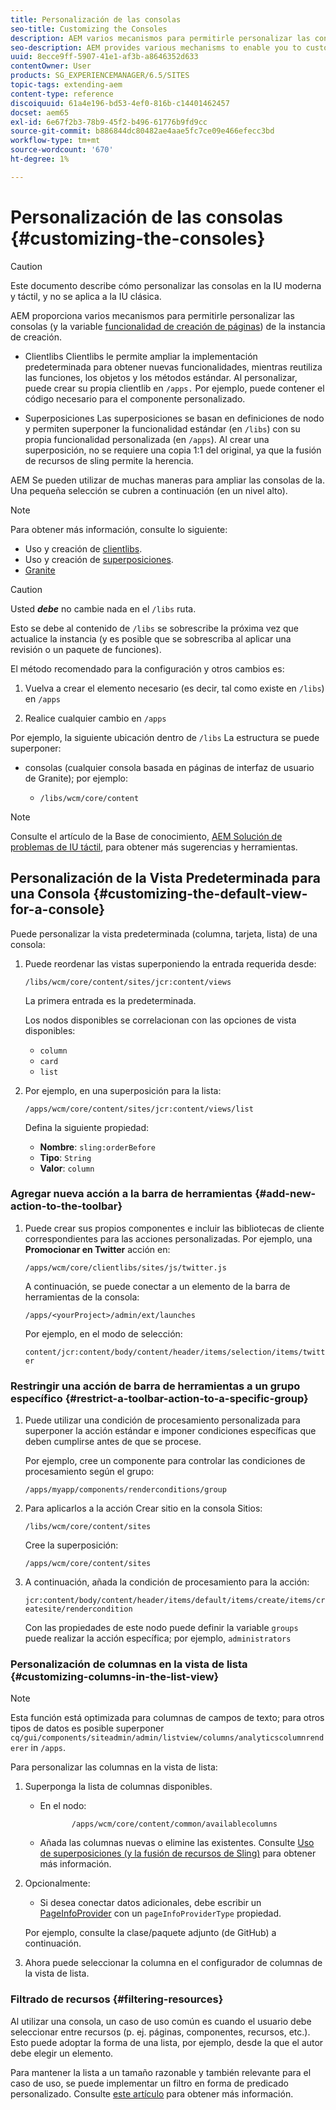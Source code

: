 ```yaml
---
title: Personalización de las consolas
seo-title: Customizing the Consoles
description: AEM varios mecanismos para permitirle personalizar las consolas de su instancia de creación
seo-description: AEM provides various mechanisms to enable you to customize the consoles of your authoring instance
uuid: 8ecce9ff-5907-41e1-af3b-a8646352d633
contentOwner: User
products: SG_EXPERIENCEMANAGER/6.5/SITES
topic-tags: extending-aem
content-type: reference
discoiquuid: 61a4e196-bd53-4ef0-816b-c14401462457
docset: aem65
exl-id: 6e67f2b3-78b9-45f2-b496-61776b9fd9cc
source-git-commit: b886844dc80482ae4aae5fc7ce09e466efecc3bd
workflow-type: tm+mt
source-wordcount: '670'
ht-degree: 1%

---
```


# Personalización de las consolas {#customizing-the-consoles}

>[!CAUTION]
>
>Este documento describe cómo personalizar las consolas en la IU moderna y táctil, y no se aplica a la IU clásica.

AEM proporciona varios mecanismos para permitirle personalizar las consolas (y la variable [funcionalidad de creación de páginas](/help/sites-developing/customizing-page-authoring-touch.md)) de la instancia de creación.

* Clientlibs Clientlibs le permite ampliar la implementación predeterminada para obtener nuevas funcionalidades, mientras reutiliza las funciones, los objetos y los métodos estándar. Al personalizar, puede crear su propia clientlib en `/apps.` Por ejemplo, puede contener el código necesario para el componente personalizado.

* Superposiciones Las superposiciones se basan en definiciones de nodo y permiten superponer la funcionalidad estándar (en `/libs`) con su propia funcionalidad personalizada (en `/apps`). Al crear una superposición, no se requiere una copia 1:1 del original, ya que la fusión de recursos de sling permite la herencia.

AEM Se pueden utilizar de muchas maneras para ampliar las consolas de la. Una pequeña selección se cubren a continuación (en un nivel alto).

>[!NOTE]
>
>Para obtener más información, consulte lo siguiente:
>
>* Uso y creación de [clientlibs](/help/sites-developing/clientlibs.md).
>* Uso y creación de [superposiciones](/help/sites-developing/overlays.md).
>* [Granite](https://helpx.adobe.com/experience-manager/6-5/sites/developing/using/reference-materials/granite-ui/api/index.html)
>



>[!CAUTION]
>
>Usted ***debe*** no cambie nada en el `/libs` ruta.
>
>Esto se debe al contenido de `/libs` se sobrescribe la próxima vez que actualice la instancia (y es posible que se sobrescriba al aplicar una revisión o un paquete de funciones).
>
>El método recomendado para la configuración y otros cambios es:
>
>1. Vuelva a crear el elemento necesario (es decir, tal como existe en `/libs`) en `/apps`
>
>1. Realice cualquier cambio en `/apps`

>


Por ejemplo, la siguiente ubicación dentro de `/libs` La estructura se puede superponer:

* consolas (cualquier consola basada en páginas de interfaz de usuario de Granite); por ejemplo:

   * `/libs/wcm/core/content`

>[!NOTE]
>
>Consulte el artículo de la Base de conocimiento, [AEM Solución de problemas de IU táctil](https://helpx.adobe.com/experience-manager/kb/troubleshooting-aem-touchui-issues.html), para obtener más sugerencias y herramientas.

## Personalización de la Vista Predeterminada para una Consola {#customizing-the-default-view-for-a-console}

Puede personalizar la vista predeterminada (columna, tarjeta, lista) de una consola:

1. Puede reordenar las vistas superponiendo la entrada requerida desde:

   `/libs/wcm/core/content/sites/jcr:content/views`

   La primera entrada es la predeterminada.

   Los nodos disponibles se correlacionan con las opciones de vista disponibles:

   * `column`
   * `card`
   * `list`

1. Por ejemplo, en una superposición para la lista:

   `/apps/wcm/core/content/sites/jcr:content/views/list`

   Defina la siguiente propiedad:

   * **Nombre**: `sling:orderBefore`
   * **Tipo**: `String`
   * **Valor**: `column`

### Agregar nueva acción a la barra de herramientas {#add-new-action-to-the-toolbar}

1. Puede crear sus propios componentes e incluir las bibliotecas de cliente correspondientes para las acciones personalizadas. Por ejemplo, una **Promocionar en Twitter** acción en:

   `/apps/wcm/core/clientlibs/sites/js/twitter.js`

   A continuación, se puede conectar a un elemento de la barra de herramientas de la consola:

   `/apps/<yourProject>/admin/ext/launches`

   Por ejemplo, en el modo de selección:

   `content/jcr:content/body/content/header/items/selection/items/twitter`

### Restringir una acción de barra de herramientas a un grupo específico {#restrict-a-toolbar-action-to-a-specific-group}

1. Puede utilizar una condición de procesamiento personalizada para superponer la acción estándar e imponer condiciones específicas que deben cumplirse antes de que se procese.

   Por ejemplo, cree un componente para controlar las condiciones de procesamiento según el grupo:

   `/apps/myapp/components/renderconditions/group`

1. Para aplicarlos a la acción Crear sitio en la consola Sitios:

   `/libs/wcm/core/content/sites`

   Cree la superposición:

   `/apps/wcm/core/content/sites`

1. A continuación, añada la condición de procesamiento para la acción:

   `jcr:content/body/content/header/items/default/items/create/items/createsite/rendercondition`

   Con las propiedades de este nodo puede definir la variable `groups` puede realizar la acción específica; por ejemplo, `administrators`

### Personalización de columnas en la vista de lista {#customizing-columns-in-the-list-view}

>[!NOTE]
>
>Esta función está optimizada para columnas de campos de texto; para otros tipos de datos es posible superponer `cq/gui/components/siteadmin/admin/listview/columns/analyticscolumnrenderer` in `/apps`.

Para personalizar las columnas en la vista de lista:

1. Superponga la lista de columnas disponibles.

   * En el nodo:

      ```
             /apps/wcm/core/content/common/availablecolumns
      ```

   * Añada las columnas nuevas o elimine las existentes.
   Consulte [Uso de superposiciones (y la fusión de recursos de Sling)](/help/sites-developing/overlays.md) para obtener más información.

1. Opcionalmente:

   * Si desea conectar datos adicionales, debe escribir un [PageInfoProvider](https://helpx.adobe.com/experience-manager/6-5/sites/developing/using/reference-materials/javadoc/com/day/cq/wcm/api/PageInfoProvider.html) con un
      `pageInfoProviderType` propiedad.

   Por ejemplo, consulte la clase/paquete adjunto (de GitHub) a continuación.

1. Ahora puede seleccionar la columna en el configurador de columnas de la vista de lista.

### Filtrado de recursos {#filtering-resources}

Al utilizar una consola, un caso de uso común es cuando el usuario debe seleccionar entre recursos (p. ej. páginas, componentes, recursos, etc.). Esto puede adoptar la forma de una lista, por ejemplo, desde la que el autor debe elegir un elemento.

Para mantener la lista a un tamaño razonable y también relevante para el caso de uso, se puede implementar un filtro en forma de predicado personalizado. Consulte [este artículo](/help/sites-developing/customizing-page-authoring-touch.md#filtering-resources) para obtener más información.
